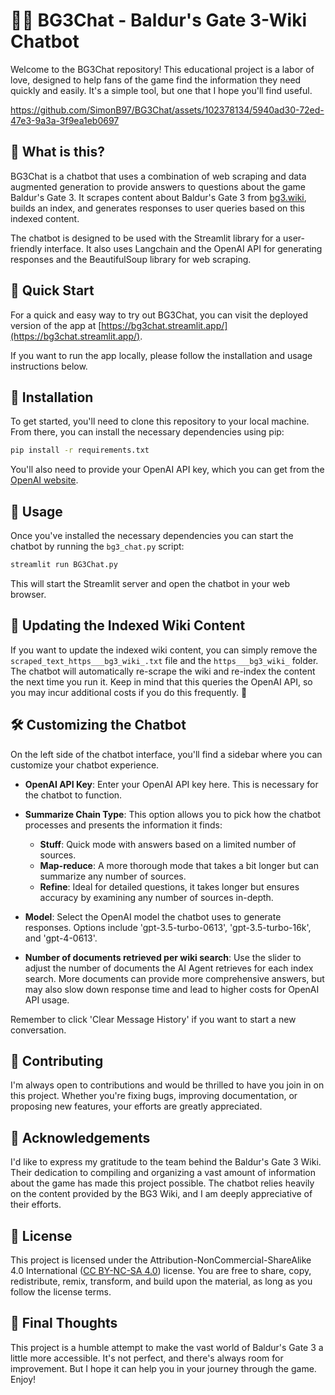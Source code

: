 <p align="center">
    <h1>🏰🔮 BG3Chat - Baldur's Gate 3-Wiki Chatbot</h1>
</p>

Welcome to the BG3Chat repository! This educational project is a labor of love, designed to help fans of the game find the information they need quickly and easily. It's a simple tool, but one that I hope you'll find useful.

https://github.com/SimonB97/BG3Chat/assets/102378134/5940ad30-72ed-47e3-9a3a-3f9ea1eb0697

## 🤔 What is this?

BG3Chat is a chatbot that uses a combination of web scraping and data augmented generation to provide answers to questions about the game Baldur's Gate 3. It scrapes content about Baldur's Gate 3 from [bg3.wiki](https://bg3.wiki/), builds an index, and generates responses to user queries based on this indexed content. 

The chatbot is designed to be used with the Streamlit library for a user-friendly interface. It also uses Langchain and the OpenAI API for generating responses and the BeautifulSoup library for web scraping.

## 🚀 Quick Start

For a quick and easy way to try out BG3Chat, you can visit the deployed version of the app at [https://bg3chat.streamlit.app/](https://bg3chat.streamlit.app/). 

If you want to run the app locally, please follow the installation and usage instructions below.

## 🔧 Installation

To get started, you'll need to clone this repository to your local machine. From there, you can install the necessary dependencies using pip:

```bash
pip install -r requirements.txt
```

You'll also need to provide your OpenAI API key, which you can get from the [OpenAI website](https://platform.openai.com/account/api-keys).

## 💬 Usage

Once you've installed the necessary dependencies you can start the chatbot by running the `bg3_chat.py` script:

```bash
streamlit run BG3Chat.py
```

This will start the Streamlit server and open the chatbot in your web browser.

## 📝 Updating the Indexed Wiki Content

If you want to update the indexed wiki content, you can simply remove the `scraped_text_https___bg3_wiki_.txt` file and the `https___bg3_wiki_` folder. The chatbot will automatically re-scrape the wiki and re-index the content the next time you run it. Keep in mind that this queries the OpenAI API, so you may incur additional costs if you do this frequently. 💸

## 🛠️ Customizing the Chatbot

On the left side of the chatbot interface, you'll find a sidebar where you can customize your chatbot experience. 

- **OpenAI API Key**: Enter your OpenAI API key here. This is necessary for the chatbot to function.
- **Summarize Chain Type**: This option allows you to pick how the chatbot processes and presents the information it finds:
  - **Stuff**: Quick mode with answers based on a limited number of sources.
  - **Map-reduce**: A more thorough mode that takes a bit longer but can summarize any number of sources.
  - **Refine**: Ideal for detailed questions, it takes longer but ensures accuracy by examining any number of sources in-depth.

- **Model**: Select the OpenAI model the chatbot uses to generate responses. Options include 'gpt-3.5-turbo-0613', 'gpt-3.5-turbo-16k', and 'gpt-4-0613'.
- **Number of documents retrieved per wiki search**: Use the slider to adjust the number of documents the AI Agent retrieves for each index search. More documents can provide more comprehensive answers, but may also slow down response time and lead to higher costs for OpenAI API usage.

Remember to click 'Clear Message History' if you want to start a new conversation.

## 👥 Contributing


I'm always open to contributions and would be thrilled to have you join in on this project. Whether you're fixing bugs, improving documentation, or proposing new features, your efforts are greatly appreciated.

## 🙏 Acknowledgements

I'd like to express my gratitude to the team behind the Baldur's Gate 3 Wiki. Their dedication to compiling and organizing a vast amount of information about the game has made this project possible. The chatbot relies heavily on the content provided by the BG3 Wiki, and I am deeply appreciative of their efforts.

## 🔑 License

This project is licensed under the Attribution-NonCommercial-ShareAlike 4.0 International ([CC BY-NC-SA 4.0](https://creativecommons.org/licenses/by-nc-sa/4.0/)) license. You are free to share, copy, redistribute, remix, transform, and build upon the material, as long as you follow the license terms.

## 💭 Final Thoughts

This project is a humble attempt to make the vast world of Baldur's Gate 3 a little more accessible. It's not perfect, and there's always room for improvement. But I hope it can help you in your journey through the game. Enjoy!
